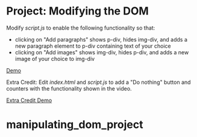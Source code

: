 # Project: Modifying the DOM

Modify _script.js_ to enable the following functionality so that:
 * clicking on "Add paragraphs" shows p-div, hides img-div, and adds a new paragraph element to p-div containing text of your choice
 * clicking on "Add images" shows img-div, hides p-div, and adds a new image of your choice to img-div

[Demo](https://drive.google.com/file/d/1MB1o5nwuAihM6Cy1LkSEtVkTFK79ovao/view?usp=sharing)

Extra Credit: Edit _index.html_ and _script.js_ to add a "Do nothing" button and counters with the functionality shown in the video.

[Extra Credit Demo](https://drive.google.com/file/d/1gLIdnHSvQjmY7zzNiZh3Bf80cOg6vs1I/view?usp=sharing)
# manipulating_dom_project

